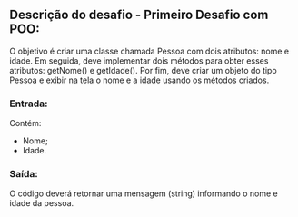 ## Descrição do desafio - Primeiro Desafio com POO:

O objetivo é criar uma classe chamada Pessoa com dois atributos: nome e idade. Em seguida, deve implementar dois métodos para obter esses atributos: getNome() e getIdade(). Por fim, deve criar um objeto do tipo Pessoa e exibir na tela o nome e a idade usando os métodos criados.


### Entrada:

Contém:
- Nome;
- Idade.


### Saída:

O código deverá retornar uma mensagem (string) informando o nome e idade da pessoa.